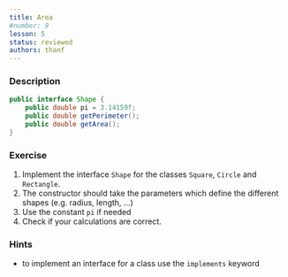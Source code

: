 ```yaml
---
title: Area
#number: 9
lesson: 5
status: reviewed
authors: thanf
---
```


### Description
```java
public interface Shape {
	public double pi = 3.14159f;
	public double getPerimeter();
	public double getArea();
}
```


### Exercise
1. Implement the interface `Shape` for the classes `Square`, `Circle` and `Rectangle`.
2. The constructor should take the parameters which define the different shapes (e.g. radius, length, ...)
3. Use the constant `pi` if needed
4. Check if your calculations are correct.

### Hints
- to implement an interface for a class use the `implements` keyword